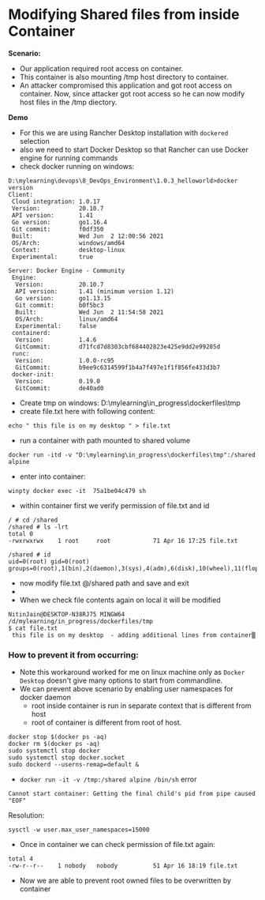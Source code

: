 
# Modifying Shared files from inside Container 

**Scenario:**
- Our application required root access on container. 
- This container is also mounting /tmp host directory to container.
- An attacker compromised this application and got root access on container. Now, since attacker got root access so he can now modify host files in the /tmp diectory. 

**Demo**

- For this we are using Rancher Desktop installation with `dockered` selection
- also we need to start Docker Desktop so that Rancher can use Docker engine for running commands
- check docker running on windows:
```text
D:\mylearning\devops\8_DevOps_Environment\1.0.3_helloworld>docker version
Client:
 Cloud integration: 1.0.17
 Version:           20.10.7
 API version:       1.41
 Go version:        go1.16.4
 Git commit:        f0df350
 Built:             Wed Jun  2 12:00:56 2021
 OS/Arch:           windows/amd64
 Context:           desktop-linux
 Experimental:      true

Server: Docker Engine - Community
 Engine:
  Version:          20.10.7
  API version:      1.41 (minimum version 1.12)
  Go version:       go1.13.15
  Git commit:       b0f5bc3
  Built:            Wed Jun  2 11:54:58 2021
  OS/Arch:          linux/amd64
  Experimental:     false
 containerd:
  Version:          1.4.6
  GitCommit:        d71fcd7d8303cbf684402823e425e9dd2e99285d
 runc:
  Version:          1.0.0-rc95
  GitCommit:        b9ee9c6314599f1b4a7f497e1f1f856fe433d3b7
 docker-init:
  Version:          0.19.0
  GitCommit:        de40ad0
```

- Create tmp on windows: D:\mylearning\in_progress\dockerfiles\tmp
- create file.txt here with following content: 
```text
echo " this file is on my desktop " > file.txt
```

- run a container with path mounted to shared volume
```text
docker run -itd -v "D:\mylearning\in_progress\dockerfiles\tmp":/shared alpine
```

- enter into container:
```text
winpty docker exec -it  75a1be04c479 sh
```
- within container first we verify permission of file.txt and id 
```text
/ # cd /shared
/shared # ls -lrt
total 0
-rwxrwxrwx    1 root     root            71 Apr 16 17:25 file.txt

/shared # id
uid=0(root) gid=0(root) groups=0(root),1(bin),2(daemon),3(sys),4(adm),6(disk),10(wheel),11(floppy),20(dialout),26(tape),27(video)

```
- now modify file.txt @/shared path and save and exit 
- 
- When we check file contents again on local it will be modified
```text
NitinJain@DESKTOP-N38RJ75 MINGW64 /d/mylearning/in_progress/dockerfiles/tmp
$ cat file.txt
 this file is on my desktop  - adding additional lines from container▒
```

### How to prevent it from occurring: 

- Note this workaround worked for me on linux machine only as `Docker Desktop` doesn't give many options to start from commandline. 
- We can prevent above scenario by enabling user namespaces for docker daemon
  - root inside container is run in separate context that is different from host
  - root of container is different from root of host.

```text
docker stop $(docker ps -aq)
docker rm $(docker ps -aq)
sudo systemctl stop docker
sudo systemctl stop docker.socket
sudo dockerd --userns-remap=default &
```

- ```docker run -it -v /tmp:/shared alpine /bin/sh``` 
error
```text
Cannot start container: Getting the final child's pid from pipe caused "EOF"
```
Resolution:
```text
sysctl -w user.max_user_namespaces=15000
```

- Once in container we can check permission of file.txt again:
```text
total 4
-rw-r--r--    1 nobody   nobody          51 Apr 16 18:19 file.txt
```
- Now we are able to prevent root owned files to be overwritten by container